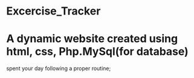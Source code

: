 # Excercise_Tracker
# A dynamic website created using html, css, Php.MySql(for database)
spent your day following a proper routine; 
